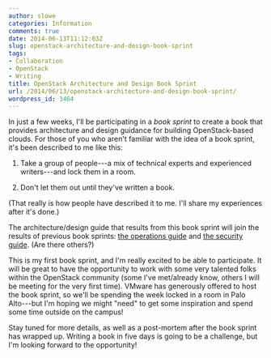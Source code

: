 ```yaml
---
author: slowe
categories: Information
comments: true
date: 2014-06-13T11:12:03Z
slug: openstack-architecture-and-design-book-sprint
tags:
- Collaboration
- OpenStack
- Writing
title: OpenStack Architecture and Design Book Sprint
url: /2014/06/13/openstack-architecture-and-design-book-sprint/
wordpress_id: 3464
---
```


In just a few weeks, I'll be participating in a _book sprint_ to create a book that provides architecture and design guidance for building OpenStack-based clouds. For those of you who aren't familiar with the idea of a book sprint, it's been described to me like this:

1. Take a group of people---a mix of technical experts and experienced writers---and lock them in a room.

2. Don't let them out until they've written a book.

(That really is how people have described it to me. I'll share my experiences after it's done.)

The architecture/design guide that results from this book sprint will join the results of previous book sprints: [the operations guide](http://docs.openstack.org/ops/) and [the security guide](http://docs.openstack.org/security-guide/content/). (Are there others?)

This is my first book sprint, and I'm really excited to be able to participate. It will be great to have the opportunity to work with some very talented folks within the OpenStack community (some I've met/already know, others I will be meeting for the very first time). VMware has generously offered to host the book sprint, so we'll be spending the week locked in a room in Palo Alto---but I'm hoping we might "need" to get some inspiration and spend some time outside on the campus!

Stay tuned for more details, as well as a post-mortem after the book sprint has wrapped up. Writing a book in five days is going to be a challenge, but I'm looking forward to the opportunity!
